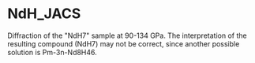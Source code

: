 # NdH_JACS

Diffraction of the "NdH7" sample at 90-134 GPa. The interpretation of the resulting compound (NdH7) may not be correct, since another possible solution is Pm-3n-Nd8H46. 
